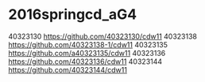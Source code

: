# 2016springcd_aG4

40323130             https://github.com/40323130/cdw11
40323138             https://github.com/40323138-1/cdw11
40323135            https://github.com/a40323135/cdw11
40323136            https://github.com/40323136/cdw11 
40323144            https://github.com/40323144/cdw11 

